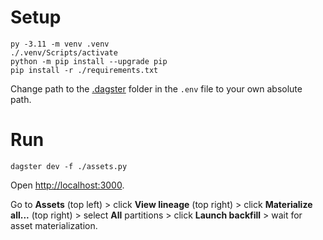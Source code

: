 # Setup

```
py -3.11 -m venv .venv
./.venv/Scripts/activate
python -m pip install --upgrade pip
pip install -r ./requirements.txt
```

Change path to the [.dagster](.dagster) folder in the `.env` file to your own absolute path.

# Run

```
dagster dev -f ./assets.py
```

Open [http://localhost:3000](http://localhost:3000).

Go to **Assets** (top left) > click **View lineage** (top right) > click **Materialize all...** (top right) > select **All** partitions  > click **Launch backfill** > wait for asset materialization.
